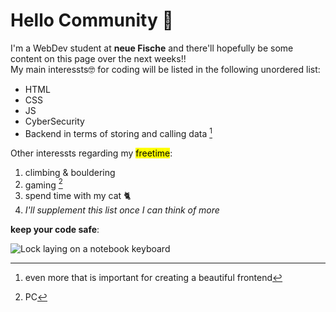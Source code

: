 # Hello Community 👋

I'm a WebDev student at **neue Fische** and there'll hopefully be some content on this page over the next weeks!! <br>
My main interessts🤓 for coding will be listed in the following unordered list:

- HTML
- CSS
- JS
- CyberSecurity
- Backend in terms of storing and calling data [^1]

Other interessts regarding my <mark>freetime</mark>:

1. climbing & bouldering
2. gaming [^2]
3. spend time with my cat 🐈
4. *I'll supplement this list once I can think of more*

**keep your code safe**:

![Lock laying on a notebook keyboard](https://images.unsplash.com/photo-1614064642261-3ccbfafa481b?ixlib=rb-1.2.1&ixid=MnwxMjA3fDB8MHxwaG90by1wYWdlfHx8fGVufDB8fHx8&auto=format&fit=crop&w=1000&q=80)


[^1]: even more that is important for creating a beautiful frontend
[^2]: PC
